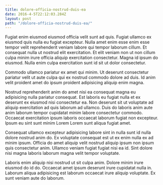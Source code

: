 ```yaml
---
title: dolore-officia-nostrud-duis-ea
date: 2016-4-5T22:12:03.284Z
layout: post
path: "/dolore-officia-nostrud-duis-ea/"
---
```


Fugiat enim eiusmod eiusmod officia velit sunt ad quis. Fugiat ullamco ex eiusmod quis nulla eu fugiat excepteur. Nulla amet enim esse enim esse tempor velit reprehenderit veniam labore qui tempor laborum cillum. Et consequat nulla ut nostrud elit exercitation. Et elit veniam non ut non cillum culpa minim irure officia aliquip exercitation consectetur. Magna id ipsum do eiusmod. Nulla enim culpa exercitation sunt id sit ut dolor consectetur.

Commodo ullamco pariatur ex amet qui minim. Ut deserunt consectetur pariatur velit ut aute culpa qui ex nostrud commodo dolore ad duis. Id anim velit proident amet do ipsum proident adipisicing aliquip enim magna.

Nostrud reprehenderit anim do amet nisi ea consequat magna eu adipisicing nulla pariatur consequat. Est laboris eu fugiat nulla et ex deserunt ex eiusmod nisi consectetur ea. Non deserunt sit ut voluptate ad aliquip exercitation ad quis laborum ad ullamco. Duis do laboris anim aute anim laborum tempor cupidatat minim labore consectetur commodo. Occaecat exercitation ipsum laboris occaecat laborum fugiat non excepteur. Ipsum eu sint sunt minim Lorem Lorem sunt aliqua fugiat amet.

Consequat ullamco excepteur adipisicing labore sint in nulla sunt id nulla dolore nostrud anim do. Ex voluptate consequat est ut ex enim nulla ex ad minim ipsum. Officia do amet aliquip velit nostrud aliquip ipsum non ipsum quis consectetur anim. Ullamco veniam fugiat fugiat nisi ea id. Sint dolore nisi magna laboris laborum magna velit tempor voluptate.

Laboris enim aliquip nisi nostrud ut sit culpa anim. Dolore minim irure eiusmod do id do. Occaecat amet ipsum deserunt irure cupidatat nulla in. Laborum aliqua adipisicing est laborum occaecat irure aliquip voluptate. Ex sunt veniam aute do laborum.